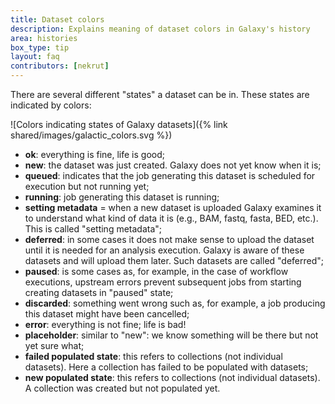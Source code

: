 ```yaml
---
title: Dataset colors
description: Explains meaning of dataset colors in Galaxy's history
area: histories
box_type: tip
layout: faq
contributors: [nekrut]
---
```


There are several different "states" a dataset can be in. These states are indicated by colors:

![Colors indicating states of Galaxy datasets]({% link shared/images/galactic_colors.svg %})

- **ok**: everything is fine, life is good;
- **new**: the dataset was just created. Galaxy does not yet know when it is;
- **queued**: indicates that the job generating this dataset is scheduled for execution but not running yet;
- **running**: job generating this dataset is running;
- **setting metadata** = when a new dataset is uploaded Galaxy examines it to understand what kind of data it is (e.g., BAM, fastq, fasta, BED, etc.). This is called "setting metadata";
- **deferred**: in some cases it does not make sense to upload the dataset until it is needed for an analysis execution. Galaxy is aware of these datasets and will upload them later. Such datasets are called "deferred";
- **paused**: is some cases as, for example, in the case of workflow executions, upstream errors prevent subsequent jobs from starting creating datasets in "paused" state; 
- **discarded**: something went wrong such as, for example, a job producing this dataset might have been cancelled;
- **error**: everything is not fine; life is bad!
- **placeholder**: similar to "new": we know something will be there but not yet sure what;
- **failed populated state**: this refers to collections (not individual datasets). Here a collection has failed to be populated with datasets;
- **new populated state**: this refers to collections (not individual datasets). A collection was created but not populated yet.

<!-- original editable image = https://docs.google.com/drawings/d/1F2Lq1m3cMIckvCexXMzug-dqwgifkoMOzoyH4VcoVX0/edit?usp=sharing -->

<!-- TO DO 
Needs to be linked to FAQs on:
- how to report errors
- explaining collections 
-->